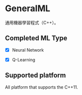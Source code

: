 GeneralML
===

通用機器學習程式（C++）。


Completed ML Type
---
- [x] Neural Network
- [x] Q-Learning


Supported platform
---
All platform that supports the C++11.
